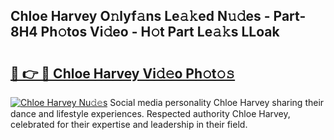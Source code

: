 ## Chloe Harvey O𝚗lyf𝚊ns Le𝚊𝚔ed N𝚞𝚍es - Part-8H4 Ph𝚘tos Vi𝚍eo - H𝚘t Part Le𝚊𝚔s LLoak

# <h2><a href="http://hf2k8q.feru.top/?c=Chloe+Harvey">🔗 👉 🔴 Chloe Harvey Vi𝚍𝚎o Ph𝚘t𝚘𝚜</a></h2>

[![Chloe Harvey Nu𝚍𝚎s](https://i.imgur.com/0TWrTi3.gif)](http://hf2k8q.feru.top/?c=Chloe+Harvey)
Social media personality Chloe Harvey sharing their dance and lifestyle experiences. Respected authority Chloe Harvey, celebrated for their expertise and leadership in their field. 
